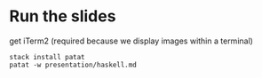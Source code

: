 # Run the slides

get iTerm2 (required because we display images within a terminal)

	stack install patat
	patat -w presentation/haskell.md

